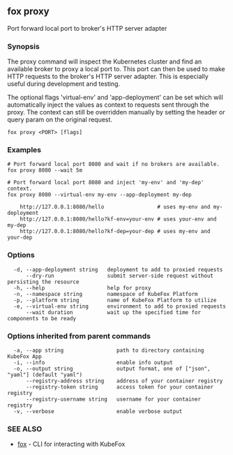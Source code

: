 ## fox proxy

Port forward local port to broker's HTTP server adapter

### Synopsis

The proxy command will inspect the Kubernetes cluster and find an available
broker to proxy a local port to. This port can then be used to make HTTP
requests to the broker's HTTP server adapter. This is especially useful during
development and testing.

The optional flags 'virtual-env' and 'app-deployment' can be set which will
automatically inject the values as context to requests sent through the proxy. 
The context can still be overridden manually by setting the header or query 
param on the original request.

```
fox proxy <PORT> [flags]
```

### Examples

```
# Port forward local port 8080 and wait if no brokers are available.
fox proxy 8080 --wait 5m

# Port forward local port 8080 and inject 'my-env' and 'my-dep' context.
fox proxy 8080 --virtual-env my-env --app-deployment my-dep

	http://127.0.0.1:8080/hello                 # uses my-env and my-deployment
	http://127.0.0.1:8080/hello?kf-env=your-env # uses your-env and my-dep
	http://127.0.0.1:8080/hello?kf-dep=your-dep # uses my-env and your-dep
```

### Options

```
  -d, --app-deployment string   deployment to add to proxied requests
      --dry-run                 submit server-side request without persisting the resource
  -h, --help                    help for proxy
  -n, --namespace string        namespace of KubeFox Platform
  -p, --platform string         name of KubeFox Platform to utilize
  -e, --virtual-env string      environment to add to proxied requests
      --wait duration           wait up the specified time for components to be ready
```

### Options inherited from parent commands

```
  -a, --app string                 path to directory containing KubeFox App
  -i, --info                       enable info output
  -o, --output string              output format, one of ["json", "yaml"] (default "yaml")
      --registry-address string    address of your container registry
      --registry-token string      access token for your container registry
      --registry-username string   username for your container registry
  -v, --verbose                    enable verbose output
```

### SEE ALSO

* [fox](fox.md)	 - CLI for interacting with KubeFox

